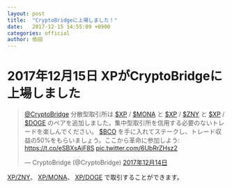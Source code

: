 ```yaml
---
layout: post
title:  "CryptoBridgeに上場しました！"
date:   2017-12-15 14:55:09 +0900
categories: official
author: 依田
---
```

# 2017年12月15日 XPがCryptoBridgeに上場しました  

<blockquote class="twitter-tweet" data-lang="ja"><p lang="ja" dir="ltr"><a href="https://twitter.com/CryptoBridge?ref_src=twsrc%5Etfw">@CryptoBridge</a> 分散型取引所は <a href="https://twitter.com/search?q=%24XP&amp;src=ctag&amp;ref_src=twsrc%5Etfw">$XP</a> / <a href="https://twitter.com/search?q=%24MONA&amp;src=ctag&amp;ref_src=twsrc%5Etfw">$MONA</a> と <a href="https://twitter.com/search?q=%24XP&amp;src=ctag&amp;ref_src=twsrc%5Etfw">$XP</a> / <a href="https://twitter.com/search?q=%24ZNY&amp;src=ctag&amp;ref_src=twsrc%5Etfw">$ZNY</a> と <a href="https://twitter.com/search?q=%24XP&amp;src=ctag&amp;ref_src=twsrc%5Etfw">$XP</a> / <a href="https://twitter.com/search?q=%24DOGE&amp;src=ctag&amp;ref_src=twsrc%5Etfw">$DOGE</a> のペアを追加しました。集中型取引所を信用する必要のないトレードを楽しんでください。 <a href="https://twitter.com/search?q=%24BCO&amp;src=ctag&amp;ref_src=twsrc%5Etfw">$BCO</a> を手に入れてステークし、トレード収益の50%をもらいましょう。ここから革命に参加しよう: <a href="https://t.co/eSBXsAjF8S">https://t.co/eSBXsAjF8S</a> <a href="https://t.co/6UbRrZHsz2">pic.twitter.com/6UbRrZHsz2</a></p>&mdash; CryptoBridge (@CryptoBridge) <a href="https://twitter.com/CryptoBridge/status/941445819571625984?ref_src=twsrc%5Etfw">2017年12月14日</a></blockquote>
<script async src="https://platform.twitter.com/widgets.js" charset="utf-8"></script>  

[XP/ZNY](https://wallet.crypto-bridge.org/market/BRIDGE.XP_BRIDGE.ZNY)、
[XP/MONA](https://wallet.crypto-bridge.org/market/BRIDGE.XP_BRIDGE.MONA)、
[XP/DOGE](https://wallet.crypto-bridge.org/market/BRIDGE.XP_BRIDGE.DOGE)
で取引することができます。  
